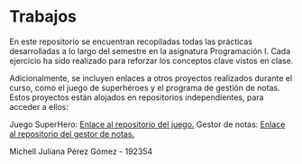 # Trabajos
En este repositorio se encuentran recopiladas todas las prácticas desarrolladas a lo largo del semestre en la asignatura Programación I. Cada ejercicio ha sido realizado para reforzar los conceptos clave vistos en clase.

Adicionalmente, se incluyen enlaces a otros proyectos realizados durante el curso, como el juego de superhéroes y el programa de gestión de notas. Estos proyectos están alojados en repositorios independientes, para acceder a ellos:

Juego SuperHero: [Enlace al repositorio del juego.](https://github.com/mmi-cmd/Proyecto-java/compare/master...JoseDA1%3AProyecto-java%3Amaster)
Gestor de notas:  [Enlace al repositorio del gestor de notas.]([https://github.com/mmi-cmd/Proyecto-java/compare/master...JoseDA1%3AProyecto-java%3Amaster)



Michell Juliana Pérez Gómez - 192354
